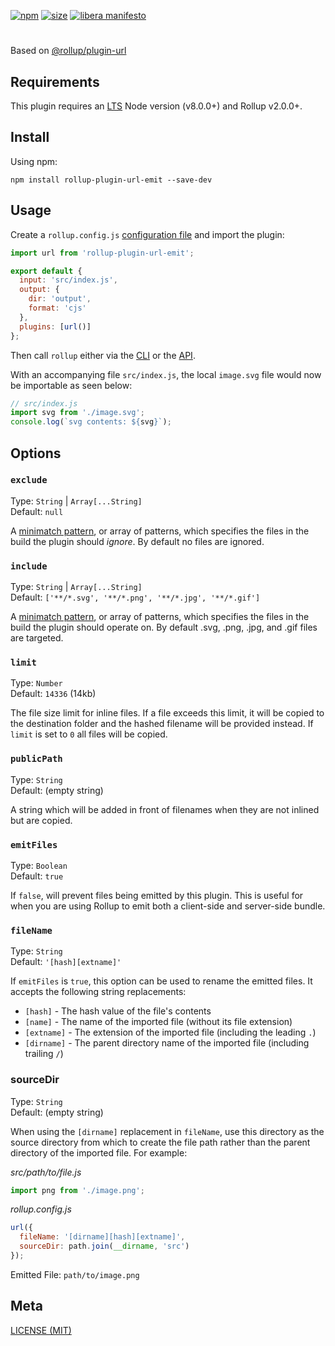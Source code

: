 [npm]: https://img.shields.io/npm/v/rollup-plugin-url-emit
[npm-url]: https://www.npmjs.com/package/rollup-plugin-url-emit
[size]: https://packagephobia.now.sh/badge?p=rollup-plugin-url-emit
[size-url]: https://packagephobia.now.sh/result?p=rollup-plugin-url-emit

[![npm][npm]][npm-url]
[![size][size]][size-url]
[![libera manifesto](https://img.shields.io/badge/libera-manifesto-lightgrey.svg)](https://liberamanifesto.com)

# 

Based on [@rollup/plugin-url](https://github.com/rollup/plugins/tree/master/packages/url)

## Requirements

This plugin requires an [LTS](https://github.com/nodejs/Release) Node version (v8.0.0+) and Rollup v2.0.0+.

## Install

Using npm:

```console
npm install rollup-plugin-url-emit --save-dev
```

## Usage

Create a `rollup.config.js` [configuration file](https://www.rollupjs.org/guide/en/#configuration-files) and import the plugin:

```js
import url from 'rollup-plugin-url-emit';

export default {
  input: 'src/index.js',
  output: {
    dir: 'output',
    format: 'cjs'
  },
  plugins: [url()]
};
```

Then call `rollup` either via the [CLI](https://www.rollupjs.org/guide/en/#command-line-reference) or the [API](https://www.rollupjs.org/guide/en/#javascript-api).

With an accompanying file `src/index.js`, the local `image.svg` file would now be importable as seen below:

```js
// src/index.js
import svg from './image.svg';
console.log(`svg contents: ${svg}`);
```

## Options

### `exclude`

Type: `String` | `Array[...String]`<br>
Default: `null`

A [minimatch pattern](https://github.com/isaacs/minimatch), or array of patterns, which specifies the files in the build the plugin should _ignore_. By default no files are ignored.

### `include`

Type: `String` | `Array[...String]`<br>
Default: `['**/*.svg', '**/*.png', '**/*.jpg', '**/*.gif']`

A [minimatch pattern](https://github.com/isaacs/minimatch), or array of patterns, which specifies the files in the build the plugin should operate on. By default .svg, .png, .jpg, and .gif files are targeted.

### `limit`

Type: `Number`<br>
Default: `14336` (14kb)

The file size limit for inline files. If a file exceeds this limit, it will be copied to the destination folder and the hashed filename will be provided instead. If `limit` is set to `0` all files will be copied.

### `publicPath`

Type: `String`<br>
Default: (empty string)

A string which will be added in front of filenames when they are not inlined but are copied.

### `emitFiles`

Type: `Boolean`<br>
Default: `true`

If `false`, will prevent files being emitted by this plugin. This is useful for when you are using Rollup to emit both a client-side and server-side bundle.

### `fileName`

Type: `String`<br>
Default: `'[hash][extname]'`

If `emitFiles` is `true`, this option can be used to rename the emitted files. It accepts the following string replacements:

- `[hash]` - The hash value of the file's contents
- `[name]` - The name of the imported file (without its file extension)
- `[extname]` - The extension of the imported file (including the leading `.`)
- `[dirname]` - The parent directory name of the imported file (including trailing `/`)

### sourceDir

Type: `String`<br>
Default: (empty string)

When using the `[dirname]` replacement in `fileName`, use this directory as the source directory from which to create the file path rather than the parent directory of the imported file. For example:

_src/path/to/file.js_

```js
import png from './image.png';
```

_rollup.config.js_

```js
url({
  fileName: '[dirname][hash][extname]',
  sourceDir: path.join(__dirname, 'src')
});
```

Emitted File: `path/to/image.png`

## Meta

[LICENSE (MIT)](/LICENSE)

